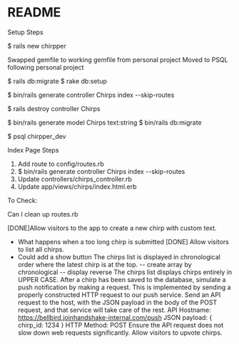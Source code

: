 # README

Setup Steps

$ rails new chirpper

Swapped gemfile to working gemfile from personal project
Moved to PSQL following personal project

$ rails db:migrate
$ rake db:setup

$ bin/rails generate controller Chirps index --skip-routes


$ rails destroy controller Chirps


$ bin/rails generate model Chirps text:string
$ bin/rails db:migrate

$ psql chirpper_dev

Index Page Steps

1. Add route to config/routes.rb
2. $ bin/rails generate controller Chirps index --skip-routes
3. Update controllers/chirps_controller.rb
4. Update app/views/chirps/index.html.erb


To Check:

Can I clean up routes.rb

[DONE]Allow visitors to the app to create a new chirp with custom text.
- What happens when a too long chirp is submitted
[DONE] Allow visitors to list all chirps.
- Could add a show button
The chirps list is displayed in chronological order where the latest chirp is at the top.
-- create array by chronological
-- display reverse 
The chirps list displays chirps entirely in UPPER CASE.
After a chirp has been saved to the database, simulate a push notification by making a request.
This is implemented by sending a properly constructed HTTP request to our push service.
Send an API request to the host, with the JSON payload in the body of the POST request, and that service will take care of the  rest.
API Hostname: https://bellbird.joinhandshake-internal.com/push
JSON payload: { chirp_id: 1234 }
HTTP Method: POST
Ensure the API request does not slow down web requests significantly.
Allow visitors to upvote chirps.
